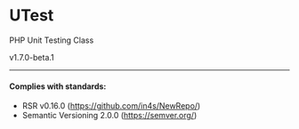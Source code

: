 # UTest
PHP Unit Testing Class

v1.7.0-beta.1



___
#### Complies with standards:

- RSR v0.16.0 (https://github.com/in4s/NewRepo/)
- Semantic Versioning 2.0.0 (https://semver.org/)
